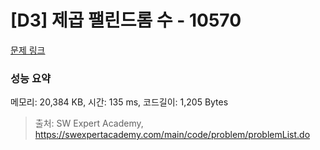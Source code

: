 # [D3] 제곱 팰린드롬 수 - 10570 

[문제 링크](https://swexpertacademy.com/main/code/problem/problemDetail.do?contestProbId=AXO72aaqPrcDFAXS) 

### 성능 요약

메모리: 20,384 KB, 시간: 135 ms, 코드길이: 1,205 Bytes



> 출처: SW Expert Academy, https://swexpertacademy.com/main/code/problem/problemList.do